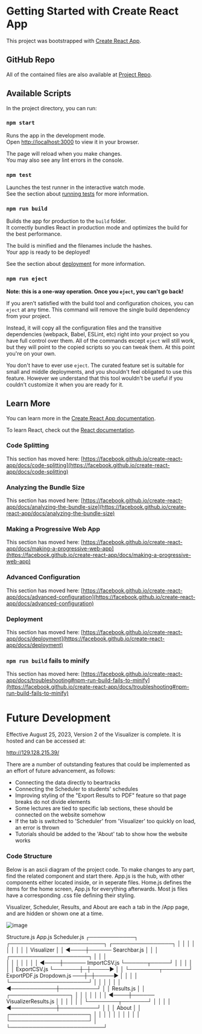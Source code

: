# Getting Started with Create React App

This project was bootstrapped with [Create React App](https://github.com/facebook/create-react-app).

## GitHub Repo

All of the contained files are also available at [Project Repo](https://github.com/xiangpen-1412/ENGG_Visualizer).

## Available Scripts

In the project directory, you can run:

### `npm start`

Runs the app in the development mode.\
Open [http://localhost:3000](http://localhost:3000) to view it in your browser.

The page will reload when you make changes.\
You may also see any lint errors in the console.

### `npm test`

Launches the test runner in the interactive watch mode.\
See the section about [running tests](https://facebook.github.io/create-react-app/docs/running-tests) for more information.

### `npm run build`

Builds the app for production to the `build` folder.\
It correctly bundles React in production mode and optimizes the build for the best performance.

The build is minified and the filenames include the hashes.\
Your app is ready to be deployed!

See the section about [deployment](https://facebook.github.io/create-react-app/docs/deployment) for more information.

### `npm run eject`

**Note: this is a one-way operation. Once you `eject`, you can't go back!**

If you aren't satisfied with the build tool and configuration choices, you can `eject` at any time. This command will remove the single build dependency from your project.

Instead, it will copy all the configuration files and the transitive dependencies (webpack, Babel, ESLint, etc) right into your project so you have full control over them. All of the commands except `eject` will still work, but they will point to the copied scripts so you can tweak them. At this point you're on your own.

You don't have to ever use `eject`. The curated feature set is suitable for small and middle deployments, and you shouldn't feel obligated to use this feature. However we understand that this tool wouldn't be useful if you couldn't customize it when you are ready for it.

## Learn More

You can learn more in the [Create React App documentation](https://facebook.github.io/create-react-app/docs/getting-started).

To learn React, check out the [React documentation](https://reactjs.org/).

### Code Splitting

This section has moved here: [https://facebook.github.io/create-react-app/docs/code-splitting](https://facebook.github.io/create-react-app/docs/code-splitting)

### Analyzing the Bundle Size

This section has moved here: [https://facebook.github.io/create-react-app/docs/analyzing-the-bundle-size](https://facebook.github.io/create-react-app/docs/analyzing-the-bundle-size)

### Making a Progressive Web App

This section has moved here: [https://facebook.github.io/create-react-app/docs/making-a-progressive-web-app](https://facebook.github.io/create-react-app/docs/making-a-progressive-web-app)

### Advanced Configuration

This section has moved here: [https://facebook.github.io/create-react-app/docs/advanced-configuration](https://facebook.github.io/create-react-app/docs/advanced-configuration)

### Deployment

This section has moved here: [https://facebook.github.io/create-react-app/docs/deployment](https://facebook.github.io/create-react-app/docs/deployment)

### `npm run build` fails to minify

This section has moved here: [https://facebook.github.io/create-react-app/docs/troubleshooting#npm-run-build-fails-to-minify](https://facebook.github.io/create-react-app/docs/troubleshooting#npm-run-build-fails-to-minify)




# Future Development

Effective August 25, 2023, Version 2 of the Visualizer is complete. It is hosted and can be accessed at: 

http://129.128.215.39/


There are a number of outstanding features that could be implemented as an effort of future advancement, as follows:

- Connecting the data directly to beartracks
- Connecting the Scheduler to students' schedules
- Improving styling of the "Export Results to PDF" feature so that page breaks do not divide elements
- Some lectures are tied to specific lab sections, these should be connected on the website somehow
- If the tab is switched to 'Scheduler' from 'Visualizer' too quickly on load, an error is thrown
- Tutorials should be added to the 'About' tab to show how the website works


### Code Structure

Below is an ascii diagram of the project code. To make changes to any part, find the related component and start there.
App.js is the hub, with other components either located inside, or in seperate files. Home.js defines the items for the
home screen, App.js for everything afterwards. Most js files have a corresponding .css file defining their styling. 

Visualizer, Scheduler, Results, and About are each a tab in the /App page, and are hidden or shown one at a time. 


![image](https://github.com/xiangpen-1412/ENGG_Visualizer/assets/51248438/ca0d3b3b-0622-43b3-95e9-9b45f74e51d4)


Structure.js   App.js                      Scheduler.js
┌────────────┐ ┌─────────────────────────┐ ┌────────────────┐
│            │ │                         │ │                │
│            │ │ Visualizer              │ │           ◄────┼────── Searchbar.js
│            │ │ ┌─────────────────────┐ │ │                │   
│            │ │ │                     │ │ │           ◄────┼────── ImportCSV.js
└──────┬─────┘ │ │                     │ │ │                │       ExportCSV.js
       └───────┼─┼─────►               │ │ └────────┬───────┘       ExportPDF.js
Dropdown.js ───┼─┼─────►               │ │          │
               │ └─────────────────────┘ │          │
               │                         │          │
               │            ◄────────────┼──────────┘
               │                         │ Results.js
               │                         │ ┌────────────────┐
               │                         │ │                │
               │                         │ │           ◄────┼────── VisualizerResults.js
               │                         │ │                │
               │                         │ └────────┬───────┘
               │                         │          │
               │            ◄────────────┼──────────┘
               │                         │
               │ About                   │
               │ ┌─────────────────────┐ │
               │ │                     │ │
               │ │                     │ │
               │ └─────────────────────┘ │
               └─────────────────────────┘



